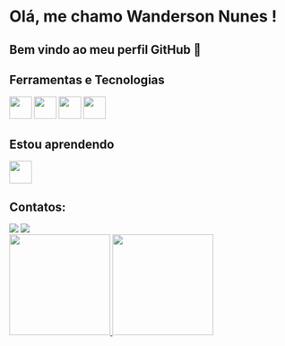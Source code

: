 # Olá, me chamo Wanderson Nunes ! 
## Bem vindo ao meu perfil GitHub 👋

## Ferramentas e Tecnologias
<img src="https://cdn.jsdelivr.net/gh/devicons/devicon@latest/icons/python/python-original-wordmark.svg" width="40" height="40"/> <img src="https://cdn.jsdelivr.net/gh/devicons/devicon@latest/icons/django/django-plain-wordmark.svg" width="40" height="40" /> <img src="https://cdn.jsdelivr.net/gh/devicons/devicon@latest/icons/mysql/mysql-original-wordmark.svg" width="40" height="40" /> <img src="https://cdn.jsdelivr.net/gh/devicons/devicon@latest/icons/html5/html5-original-wordmark.svg" width="40" height="40" />

## Estou aprendendo
<img src="https://cdn.jsdelivr.net/gh/devicons/devicon@latest/icons/javascript/javascript-original.svg"  width="40" height="40" />

## Contatos:
<div>
	<a href="https://www.linkedin.com/in/wanderson-nunes-b958a5233" target="_blank"><img loading="lazy" src="https://img.shields.io/badge/-LinkedIn-%230077B5?style=for-the-badge&logo=linkedin&logoColor=white" target="_blank"></a>
	<a href = "mailto:wandev.py@gmail.com"><img loading="lazy" src="https://img.shields.io/badge/Gmail-D14836?style=for-the-badge&logo=gmail&logoColor=white" target="_blank"></a>
</div>

<div>
<a href="https://github.com/W4nd3v">
<img loading="lazy" height="180em" src="https://github-readme-stats.vercel.app/api/top-langs/?username=W4nd3v&layout=compact&langs_count=7&theme=dracula"/>
<img loading="lazy" height="180em" src="https://github-readme-stats.vercel.app/api?username=W4nd3v&show_icons=true&theme=dracula&include_all_commits=true&count_private=true"/>
</div> 
